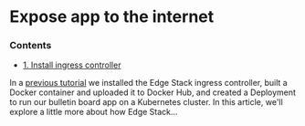 # Expose app to the internet

<div class="docs-article-toc">
<h3>Contents</h3>

* [1. Install ingress controller](#1-install-ingress-controller)

</div>

In a [previous tutorial](../codetocluster) we installed the Edge Stack ingress controller, built a Docker container and uploaded it to Docker Hub, and created a Deployment to run our bulletin board app on a Kubernetes cluster.  In this article, we'll explore a little more about how Edge Stack...